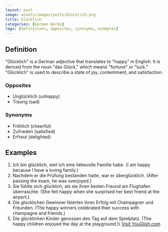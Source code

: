 ```yaml
---
layout: post
image: assets/images/posts/Glücklich.png
title: Glücklich
categories: [German Words]
tags: [definitions, opposites, synonyms, examples]
---
```


## Definition
"Glücklich" is a German adjective that translates to "happy" in English. It is derived from the noun "das Glück," which means "fortune" or "luck." "Glücklich" is used to describe a state of joy, contentment, and satisfaction.

### Opposites
- Unglücklich (unhappy)
- Traurig (sad)

### Synonyms
- Fröhlich (cheerful)
- Zufrieden (satisfied)
- Erfreut (delighted)

## Examples
1. Ich bin glücklich, weil ich eine liebevolle Familie habe. (I am happy because I have a loving family.)
2. Nachdem er die Prüfung bestanden hatte, war er überglücklich. (After passing the exam, he was overjoyed.)
3. Sie fühlte sich glücklich, als sie ihren besten Freund am Flughafen überraschte. (She felt happy when she surprised her best friend at the airport.)
4. Die glücklichen Gewinner feierten ihren Erfolg mit Champagner und Freunden. (The happy winners celebrated their success with champagne and friends.)
5. Die glücklichen Kinder genossen den Tag auf dem Spielplatz. (The happy children enjoyed the day at the playground.)\ <a id="yg-widget-0" class="youglish-widget" data-query="Glücklich" data-lang="german" data-components="8412" data-auto-start="0" data-bkg-color="theme_light" data-title="How%20to%20pronounce%20Glücklich%20in%20German"  rel="nofollow" href="https://youglish.com">Visit YouGlish.com</a><script async src="https://youglish.com/public/emb/widget.js" charset="utf-8"></script>